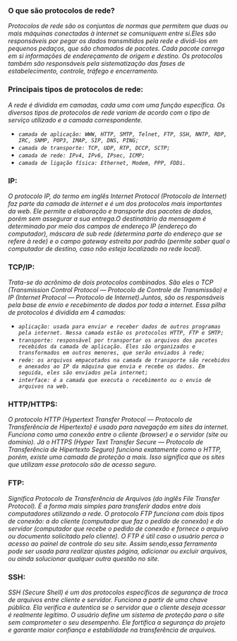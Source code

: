 ### O que são protocolos de rede?

*Protocolos de rede são os conjuntos de normas que permitem que duas ou mais máquinas conectadas à internet se comuniquem entre si.Eles são responsáveis por pegar os dados transmitidos pela rede e dividi-los em pequenos pedaços, que são chamados de pacotes. Cada pacote carrega em si informações de endereçamento de origem e destino. Os protocolos também são responsáveis pela sistematização das fases de estabelecimento, controle, tráfego e encerramento.*

### Principais tipos de protocolos de rede:

*A rede é dividida em camadas, cada uma com uma função específica. Os diversos tipos de protocolos de rede variam de acordo com o tipo de serviço utilizado e a camada correspondente.*

- *`camada de aplicação: WWW, HTTP, SMTP, Telnet, FTP, SSH, NNTP, RDP, IRC, SNMP, POP3, IMAP, SIP, DNS, PING;`*
- *`camada de transporte: TCP, UDP, RTP, DCCP, SCTP;`*
- *`camada de rede: IPv4, IPv6, IPsec, ICMP;`*
- *`camada de ligação física: Ethernet, Modem, PPP, FDDi.`*

### IP:

*O protocolo IP, do termo em inglês Internet Protocol (Protocolo de Internet) faz parte da camada de internet e é um dos protocolos mais importantes da web. Ele permite a elaboração e transporte dos pacotes de dados, porém sem assegurar a sua entrega.O destinatário da mensagem é determinado por meio dos campos de endereço IP (endereço do computador), máscara de sub rede (determina parte do endereço que se refere à rede) e o campo gateway estreita por padrão (permite saber qual o computador de destino, caso não esteja localizado na rede local).*

### TCP/IP:

*Trata-se do acrônimo de dois protocolos combinados. São eles o TCP (Transmission Control Protocol — Protocolo de Controle de Transmissão) e IP (Internet Protocol — Protocolo de Internet).Juntos, são os responsáveis pela base de envio e recebimento de dados por toda a internet. Essa pilha de protocolos é dividida em 4 camadas:*

- *```aplicação: usada para enviar e receber dados de outros programas pela internet. Nessa camada estão os protocolos HTTP, FTP e SMTP;```*
- *```transporte: responsável por transportar os arquivos dos pacotes recebidos da camada de aplicação. Eles são organizados e transformados em outros menores, que serão enviados à rede;```*
- *```rede: os arquivos empacotados na camada de transporte são recebidos e anexados ao IP da máquina que envia e recebe os dados. Em seguida, eles são enviados pela internet;```*
- *```interface: é a camada que executa o recebimento ou o envio de arquivos na web.```*

### HTTP/HTTPS:

*O protocolo HTTP (Hypertext Transfer Protocol — Protocolo de Transferência de Hipertexto) é usado para navegação em sites da internet. Funciona como uma conexão entre o cliente (browser) e o servidor (site ou domínio). Já o HTTPS (Hyper Text Transfer Secure — Protocolo de Transferência de Hipertexto Seguro) funciona exatamente como o HTTP, porém, existe uma camada de proteção a mais. Isso significa que os sites que utilizam esse protocolo são de acesso seguro.*

### FTP:

*Significa Protocolo de Transferência de Arquivos (do inglês File Transfer Protocol). É a forma mais simples para transferir dados entre dois computadores utilizando a rede. O protocolo FTP funciona com dois tipos de conexão: a do cliente (computador que faz o pedido de conexão) e do servidor (computador que recebe o pedido de conexão e fornece o arquivo ou documento solicitado pelo cliente). O FTP é útil caso o usuário perca o acesso ao painel de controle do seu site. Assim sendo,essa ferramenta pode ser usada para realizar ajustes página, adicionar ou excluir arquivos, ou ainda solucionar qualquer outra questão no site.*

### SSH:

*SSH (Secure Shell) é um dos protocolos específicos de segurança de troca de arquivos entre cliente e servidor. Funciona a partir de uma chave pública. Ela verifica e autentica se o servidor que o cliente deseja acessar é realmente legítimo. O usuário define um sistema de proteção para o site sem comprometer o seu desempenho. Ele fortifica a segurança do projeto e garante maior confiança e estabilidade na transferência de arquivos.*
